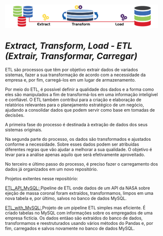 <img src="banner.jpg"/>

# *Extract, Transform, Load - ETL (Extrair, Transformar, Carregar)*

ETL são processos que têm por objetivo extrair dados de variados sistemas, 
fazer a sua transformação de acordo com a necessidade da empresa e, por fim, carregá-los em um lugar de armazenamento.

Por meio do ETL, é possível definir a qualidade dos dados e a forma como eles são manipulados a fim de transformá-los em uma informação inteligível e confiável.
O ETL também contribui para a criação e elaboração de relatórios relevantes para o planejamento estratégico de um negócio, 
ajudando a consolidar dados que podem servir como base em tomadas de decisões.

A primeira fase do processo é destinada à extração de dados dos seus sistemas originais.

Na segunda parte do processo, os dados são transformados e ajustados conforme a necessidade.
Sobre esses dados podem ser atribuídas diferentes regras que vão ajudar a melhorar a sua qualidade. 
O objetivo é levar para a análise apenas aquilo que será efetivamente aproveitado.

No terceiro e último passo do processo, é preciso fazer o carregamento dos dados já organizados em um novo repositório.

Projetos exitentes nesse repositório:

<a href="https://github.com/MichelinJV/E_T_L/blob/master/ETL_API_MySQL.ipynb">ETL_API_MySQL: </a>
Pipeline de ETL onde dados de um API da NASA sobre ejeção de massa coronal foram extraídos, transformamos, limpos em uma nova tabela e, 
por último, salvos no banco de dados MySQL.


<a href="https://github.com/MichelinJV/E_T_L/blob/master/ETl_with_MySQL.ipynb">ETL_with_MySQL: </a>
Projeto de um pipeline ETL simples mas eficiente. É criado tabelas no MySQL com informações sobre os empregados de uma empresa fictícia.
Os dados entãao são extraídos do banco de dados, transformamos e reestruturados usando vários métodos do Pandas e, por fim, carregados e salvos novamente no banco de dados MySQL.
